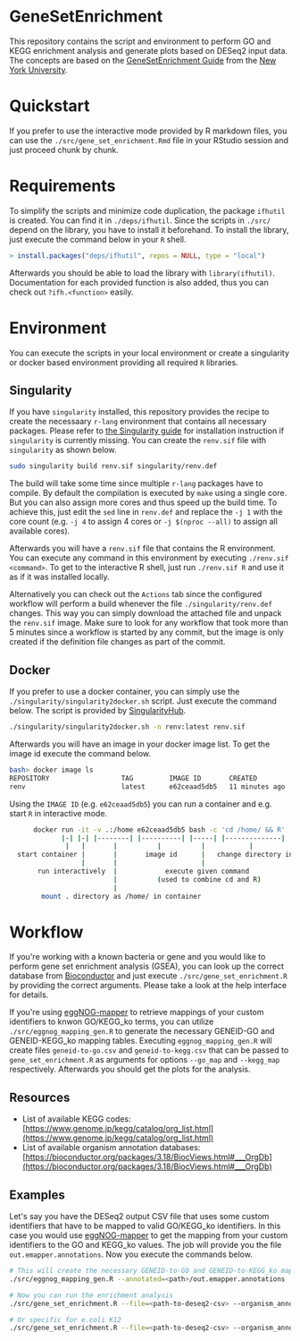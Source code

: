 # GeneSetEnrichment

This repository contains the script and environment to perform GO and KEGG enrichment analysis and generate plots based on DESeq2 input data. The concepts are based on the [GeneSetEnrichment Guide](https://learn.gencore.bio.nyu.edu/rna-seq-analysis/gene-set-enrichment-analysis/) from the [New York University](https://www.nyu.edu/).

# Quickstart

If you prefer to use the interactive mode provided by R markdown files, you can use the `./src/gene_set_enrichment.Rmd` file in your RStudio session and just proceed chunk by chunk.

# Requirements

To simplify the scripts and minimize code duplication, the package `ifhutil` is created. You can find it in `./deps/ifhutil`. Since the scripts in `./src/` depend on the library, you have to install it beforehand. To install the library, just execute the command below in your `R` shell.

```R
> install.packages("deps/ifhutil", repos = NULL, type = "local")
```

Afterwards you should be able to load the library with `library(ifhutil)`. Documentation for each provided function is also added, thus you can check out `?ifh.<function>` easily.

# Environment

You can execute the scripts in your local environment or create a singularity or docker based environment providing all required `R` libraries.

## Singularity

If you have `singularity` installed, this repository provides the recipe to create the necessaary `r-lang` environment that contains all necessary packages. Please refer to [the Singularity guide](https://docs.sylabs.io/guides/2.6/user-guide/installation.html) for installation instruction if `singularity` is currently missing. You can create the `renv.sif` file with `singularity` as shown below.

```bash
sudo singularity build renv.sif singularity/renv.def
```

The build will take some time since multiple `r-lang` packages have to compile. By default the compilation is executed by `make` using a single core. But you can also assign more cores and thus speed up the build time. To achieve this, just edit the `sed` line in `renv.def` and replace the `-j 1` with the core count (e.g. `-j 4` to assign 4 cores or `-j $(nproc --all)` to assign all available cores).

Afterwards you will have a `renv.sif` file that contains the R environment. You can execute any command in this environment by executing `./renv.sif <command>`. To get to the interactive R shell, just run `./renv.sif R` and use it as if it was installed locally.

Alternatively you can check out the `Actions` tab since the configured workflow will perform a build whenever the file `./singularity/renv.def` changes. This way you can simply download the attached file and unpack the `renv.sif` image. Make sure to look for any workflow that took more than 5 minutes since a workflow is started by any commit, but the image is only created if the definition file changes as part of the commit.

## Docker

If you prefer to use a docker container, you can simply use the `./singularity/singularity2docker.sh` script. Just execute the command below. The script is provided by [SingularityHub](https://github.com/singularityhub/singularity2docker).

```bash
./singularity/singularity2docker.sh -n renv:latest renv.sif
```

Afterwards you will have an image in your docker image list. To get the image id execute the command below.

```bash
bash> docker image ls
REPOSITORY                  TAG         IMAGE ID       CREATED          SIZE
renv                        latest      e62ceaad5db5   11 minutes ago   2.3GB
```

Using the `IMAGE ID` (e.g. `e62ceaad5db5`) you can run a container and e.g. start `R` in interactive mode.

```bash
      docker run -it -v .:/home e62ceaad5db5 bash -c 'cd /home/ && R'
             |-| |-| |--------| |----------| |-----| |--------------|
              |   |       |          |          |           |
  start container |       |       image id      |   change directory into /home/ and run R
                  |       |                     |
       run interactively  |            execute given command
                          |          (used to combine cd and R)
                          |
        mount . directory as /home/ in container
```

# Workflow

If you're working with a known bacteria or gene and you would like to perform gene set enrichment analysis (GSEA), you can look up the correct database from [Bioconductor](https://bioconductor.org/packages/release/BiocViews.html#___OrgDb) and just execute `./src/gene_set_enrichment.R` by providing the correct arguments. Please take a look at the help interface for details.

If you're using [eggNOG-mapper](http://eggnog-mapper.embl.de/) to retrieve mappings of your custom identifiers to knwon GO/KEGG_ko terms, you can utilize `./src/eggnog_mapping_gen.R` to generate the necessary GENEID-GO and GENEID-KEGG_ko mapping tables. Executing `eggnog_mapping_gen.R` will create files `geneid-to-go.csv` and `geneid-to-kegg.csv` that can be passed to `gene_set_enrichment.R` as arguments for options `--go_map` and `--kegg_map` respectively. Afterwards you should get the plots for the analysis.

## Resources

* List of available KEGG codes: [https://www.genome.jp/kegg/catalog/org_list.html](https://www.genome.jp/kegg/catalog/org_list.html)
* List of available organism annotation databases: [https://bioconductor.org/packages/3.18/BiocViews.html#___OrgDb](https://bioconductor.org/packages/3.18/BiocViews.html#___OrgDb)

## Examples

Let's say you have the DESeq2 output CSV file that uses some custom identifiers that have to be mapped to valid GO/KEGG_ko identifiers. In this case you would use [eggNOG-mapper](http://eggnog-mapper.embl.de/) to get the mapping from your custom identifiers to the GO and KEGG_ko values. The job will provide you the file `out.emapper.annotations`. Now you execute the commands below.

```bash
# This will create the necessary GENEID-to-GO and GENEID-to-KEGG_ko mapping tables
./src/eggnog_mapping_gen.R --annotated=<path>/out.emapper.annotations

# Now you can run the enrichment analysis
./src/gene_set_enrichment.R --file=<path-to-deseq2-csv> --organism_annotation=<annotationdb> --go_map=geneid-to-go.csv --kegg_map=geneid-to-kegg.csv --keg_keytype=kegg --keg_code=<kegg-code> --keytype=GO

# Or specific for e.coli K12
./src/gene_set_enrichment.R --file=<path-to-deseq2-csv> --organism_annotation=org.EcK12.eg.db --go_map=geneid-to-go.csv --kegg_map=geneid-to-kegg.csv --keg_keytype=kegg --keg_code=ecok --keytype=GO
```
